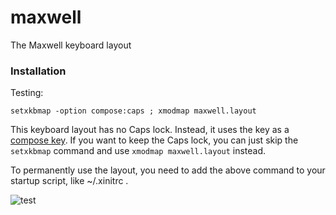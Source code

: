 maxwell
=======

The Maxwell keyboard layout


### Installation

Testing:

`setxkbmap -option compose:caps ; xmodmap maxwell.layout`

This keyboard layout has no Caps lock. Instead, it uses the key as a [compose key](http://en.wikipedia.org/wiki/Compose_key). If you want to keep the Caps lock, you can just skip the `setxkbmap` command and use `xmodmap maxwell.layout` instead.

To permanently use the layout, you need to add the above command to your startup script, like ~/.xinitrc .

![test](https://u.teknik.io/Sgdoo.bmp)
